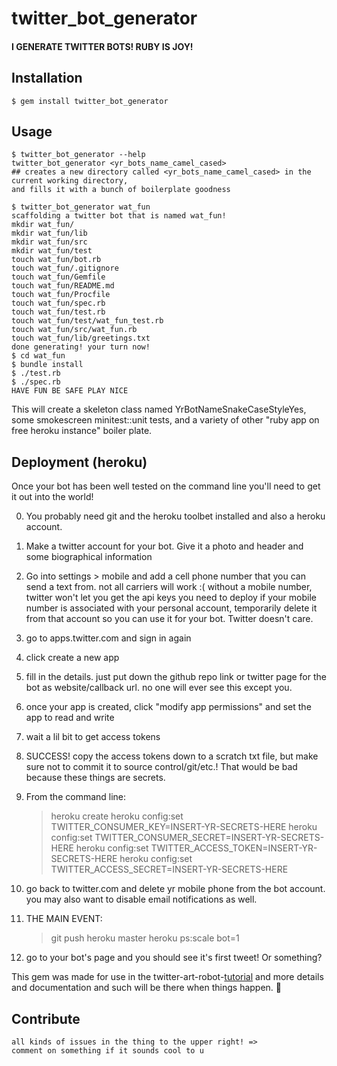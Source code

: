 # twitter_bot_generator

#### I GENERATE TWITTER BOTS! RUBY IS JOY!

## Installation

    $ gem install twitter_bot_generator

## Usage

    $ twitter_bot_generator --help
    twitter_bot_generator <yr_bots_name_camel_cased>
    ## creates a new directory called <yr_bots_name_camel_cased> in the current working directory,
    and fills it with a bunch of boilerplate goodness

    $ twitter_bot_generator wat_fun
    scaffolding a twitter bot that is named wat_fun!
    mkdir wat_fun/
    mkdir wat_fun/lib
    mkdir wat_fun/src
    mkdir wat_fun/test
    touch wat_fun/bot.rb
    touch wat_fun/.gitignore
    touch wat_fun/Gemfile
    touch wat_fun/README.md
    touch wat_fun/Procfile
    touch wat_fun/spec.rb
    touch wat_fun/test.rb
    touch wat_fun/test/wat_fun_test.rb
    touch wat_fun/src/wat_fun.rb
    touch wat_fun/lib/greetings.txt
    done generating! your turn now!
    $ cd wat_fun
    $ bundle install
    $ ./test.rb
    $ ./spec.rb
    HAVE FUN BE SAFE PLAY NICE

This will create a skeleton class named YrBotNameSnakeCaseStyleYes, some smokescreen minitest::unit tests, and a variety of other "ruby app on free heroku instance" boiler plate.

## Deployment (heroku)

Once your bot has been well tested on the command line you'll need to get it out into the world!

0. You probably need git and the heroku toolbet installed and also a heroku account.
0. Make a twitter account for your bot. Give it a photo and header and some biographical information
0. Go into settings > mobile and add a cell phone number that you can send a text from.
    not all carriers will work :(
    without a mobile number, twitter won't let you get the api keys you need to deploy
    if your mobile number is associated with your personal account, temporarily delete it from that account so you can use it for your bot. Twitter doesn't care.
0. go to apps.twitter.com and sign in again
0. click create a new app
0. fill in the details. just put down the github repo link or twitter page for the bot as website/callback url. no one will ever see this except you.
0. once your app is created, click "modify app permissions" and set the app to read and write
0. wait a lil bit to get access tokens
0. SUCCESS! copy the access tokens down to a scratch txt file, but make sure not to commit it to source control/git/etc.! That would be bad because these things are secrets.
0. From the command line:

    > heroku create
    > heroku config:set TWITTER_CONSUMER_KEY=INSERT-YR-SECRETS-HERE
    > heroku config:set TWITTER_CONSUMER_SECRET=INSERT-YR-SECRETS-HERE
    > heroku config:set TWITTER_ACCESS_TOKEN=INSERT-YR-SECRETS-HERE
    > heroku config:set TWITTER_ACCESS_SECRET=INSERT-YR-SECRETS-HERE
0. go back to twitter.com and delete yr mobile phone from the bot account. you may also want to disable email notifications as well.
0. THE MAIN EVENT:

    > git push heroku master
    > heroku ps:scale bot=1
0. go to your bot's page and you should see it's first tweet! Or something?

This gem was made for use in the twitter-art-robot-[tutorial](http://github.com/coleww/twitter-art-tutorial) and more details and documentation and such will be there when things happen. :dancers:

## Contribute

    all kinds of issues in the thing to the upper right! =>
    comment on something if it sounds cool to u
